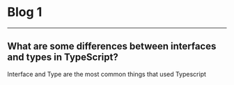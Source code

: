 <h1>Blog 1</h1>
<hr>
<h2>What are some differences between interfaces and types in TypeScript?</h2>
<p>Interface and Type are the most common things that used Typescript<p>
